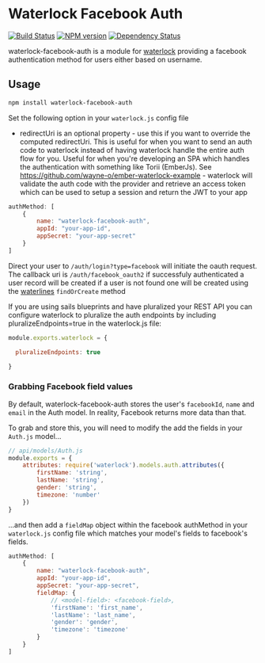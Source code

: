 # Waterlock Facebook Auth

[![Build Status](http://img.shields.io/travis/davidrivera/waterlock-facebook-auth.svg?style=flat)](https://travis-ci.org/davidrivera/waterlock-facebook-auth) [![NPM version](http://img.shields.io/npm/v/waterlock-facebook-auth.svg?style=flat)](http://badge.fury.io/js/waterlock-facebook-auth) [![Dependency Status](http://img.shields.io/gemnasium/davidrivera/waterlock-facebook-auth.svg?style=flat)](https://gemnasium.com/davidrivera/waterlock-facebook-auth)

waterlock-facebook-auth is a module for [waterlock](http://waterlock.ninja/)
providing a facebook authentication method for users either based on username.

## Usage

```bash
npm install waterlock-facebook-auth
```

Set the following option in your `waterlock.js` config file

 - redirectUri is an optional property - use this if you want to override the computed redirectUri. This is useful for when you want to send an auth code to waterlock instead of having waterlock handle the entire auth flow for you. Useful for when you're developing an SPA which handles the authentication with something like Torii (EmberJs). See https://github.com/wayne-o/ember-waterlock-example - waterlock will validate the auth code with the provider and retrieve an access token which can be used to setup a session and return the JWT to your app

```js
authMethod: [
	{
		name: "waterlock-facebook-auth",
		appId: "your-app-id",
		appSecret: "your-app-secret"
	}
]
```

Direct your user to `/auth/login?type=facebook` will initiate the oauth request. The callback uri is `/auth/facebook_oauth2` if successfuly authenticated a user record will be created if a user is not found one will be created using the [waterlines](https://github.com/balderdashy/waterline) `findOrCreate` method

If you are using sails blueprints and have pluralized your REST API you can configure waterlock to pluralize the auth endpoints by including pluralizeEndpoints=true in the waterlock.js file:

```js
module.exports.waterlock = {

  pluralizeEndpoints: true

}
```

### Grabbing Facebook field values

By default, waterlock-facebook-auth stores the user's `facebookId`, `name` and `email` in the Auth model. In reality, Facebook returns more data than that.

To grab and store this, you will need to modify the add the fields in your `Auth.js` model...

```js
// api/models/Auth.js
module.exports = {
	attributes: require('waterlock').models.auth.attributes({
		firstName: 'string',
		lastName: 'string',
		gender: 'string',
		timezone: 'number'
	})
}
```

...and then add a `fieldMap` object within the facebook authMethod in your `waterlock.js` config file which matches your model's fields to facebook's fields.

```js
authMethod: [
	{
		name: "waterlock-facebook-auth",
		appId: "your-app-id",
		appSecret: "your-app-secret",
		fieldMap: {
			// <model-field>: <facebook-field>,
			'firstName': 'first_name',
			'lastName': 'last_name',
			'gender': 'gender',
			'timezone': 'timezone'
		}
	}
]
```
